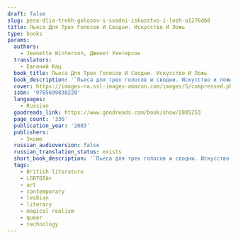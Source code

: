 ```yaml
---
draft: false
slug: pesa-dlia-trekh-golosov-i-svodni-iskusstvo-i-lozh-a1276db8
title: Пьеса Для Трех Голосов И Сводни. Искусство И Ложь
type: books
params:
  authors:
    - Jeanette Winterson, Дженет Уинтерсон
  translators:
    - Евгений Кац
  book_title: Пьеса Для Трех Голосов И Сводни. Искусство И Ложь
  book_description: '`Пьеса для трех голосов и сводни. Искусство и ложь` - изящная и глубокая импровизация самого провокационного британского автора последнего деcятилетия Дженет Уинтерсон, поэма в прозе об искусстве, эротике и личности. В этой фантазии, разворачивающейся по законам живописи и музыки, Гендель, Пикассо и Сапфо отправляются в мертвом поезде на поиски истины, света и любви - но что отыщут они, спасаясь от ужаса серости и обыденности?<br /><br />Дженет Уинтерсон (р. 1959) - автор хорошо известных российскому читателю романов `Тайнопись плоти` и `Страсть`, переведенных на 17 языков, лауреат нескольких европейских и американских литературных премий. `Пьеса для трех голосов и сводни. Искусство и ложь` публикуется на русском языке впервые.'
  cover: https://images-na.ssl-images-amazon.com/images/S/compressed.photo.goodreads.com/books/1203799865i/2885253.jpg
  isbn: '9785699038220'
  languages:
    - Russian
  goodreads_link: https://www.goodreads.com/book/show/2885253
  page_count: '336'
  publication_year: '2003'
  publishers:
    - Эксмо
  russian_audioversion: false
  russian_translation_status: exists
  short_book_description: '`Пьеса для трех голосов и сводни. Искусство и ложь` - изящная и глубокая импровизация самого провокационного британского автора последнего деcятилетия Дженет Уинтерсон, поэма в прозе об искусстве,...'
  tags:
    - British literature
    - LGBTQIA+
    - art
    - contemporary
    - lesbian
    - literary
    - magical realism
    - queer
    - technology
---
```



